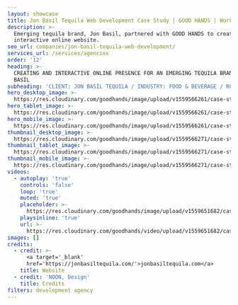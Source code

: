 ```yaml
---
layout: showcase
title: Jon Basil Tequila Web Development Case Study | GOOD HANDS | Work
description: >-
  Emerging tequila brand, Jon Basil, partnered with GOOD HANDS to create an
  interactive online website.
seo_url: companies/jon-basil-tequila-web-development/
services_url: /services/agencies
order: '12'
heading: >-
  CREATING AND INTERACTIVE ONLINE PRESENCE FOR AN EMERGING TEQUILA BRAND, JON
  BASÍL
subheading: 'CLIENT: JON BASÍL TEQUILA / INDUSTRY: FOOD & BEVERAGE / ROLE: DEVELOPMENT'
hero_desktop_image: >-
  https://res.cloudinary.com/goodhands/image/upload/v1559566261/case-studies/jon-basil/case-study-jon-basil-1280px_skx9ek.jpg
hero_tablet_image: >-
  https://res.cloudinary.com/goodhands/image/upload/v1559566261/case-studies/jon-basil/case-study-jon-basil-768px_a238s5.jpg
hero_mobile_image: >-
  https://res.cloudinary.com/goodhands/image/upload/v1559566261/case-studies/jon-basil/case-study-jon-basil-360px_lzfr4i.jpg
thumbnail_desktop_image: >-
  https://res.cloudinary.com/goodhands/image/upload/v1559566271/case-studies/jon-basil/jon-basil-tequila-thumbnail-1280px_lmnm8v.jpg
thumbnail_tablet_image: >-
  https://res.cloudinary.com/goodhands/image/upload/v1559566271/case-studies/jon-basil/jon-basil-tequila-thumbnail-768px_jcyght.jpg
thumbnail_mobile_image: >-
  https://res.cloudinary.com/goodhands/image/upload/v1559566271/case-studies/jon-basil/jon-basil-tequila-thumbnail-360px_eoago4.jpg
videos:
  - autoplay: 'true'
    controls: 'false'
    loop: 'true'
    muted: 'true'
    placeholder: >-
      https://res.cloudinary.com/goodhands/image/upload/v1559651682/case-studies/jon-basil/case-study-jon-basil-tequila-01_gf92tl.jpg
    playsinline: 'true'
    url: >-
      https://res.cloudinary.com/goodhands/video/upload/v1559651682/case-studies/jon-basil/case-study-jon-basil-tequila-01_fxwn6x.mp4
images: []
credits:
  - credit: >-
      <a target='_blank'
      href='https://jonbasiltequila.com/'>jonbasiltequila.com</a>
    title: Website
  - credit: 'NOON, Design'
    title: Credits
filters: development agency
---
```


